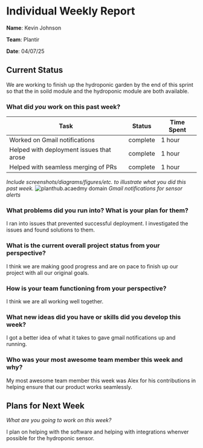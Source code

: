 # Individual Weekly Report

**Name**: Kevin Johnson

**Team**: Plantir

**Date**: 04/07/25

## Current Status

We are working to finish up the hydroponic garden by the end of this sprint so that the in soild module and the hydroponic module
are both available.

### What did _you_ work on this past week?

| Task | Status | Time Spent | 
| ---- | ------ | ---------- |
|  Worked on Gmail notifications   |   complete     |   1 hour  |
|   Helped with deployment issues that arose   |    complete    |     1 hour      |
|   Helped with seamless merging of PRs   |    complete    |     1 hour      |

*Include screenshots/diagrams/figures/etc. to illustrate what you did this past week.*
![planthub.acaedmy domain](./assets/gmail_notifications.png.png)
*Gmail notifications for sensor alerts*

### What problems did you run into? What is your plan for them?

I ran into issues that prevented successful deployment. I investigated the issues and found solutions to them.

### What is the current overall project status from your perspective? 

I think we are making good progress and are on pace to finish up our project with all our original goals.

### How is your team functioning from your perspective?

I think we are all working well together.

### What new ideas did you have or skills did you develop this week?

I got a better idea of what it takes to gave gmail notifications up and running.

### Who was your most awesome team member this week and why?

My most awesome team member this week was Alex for his contributions in helping ensure that our product works seamlessly.

## Plans for Next Week

*What are you going to work on this week?*

I plan on helping with the software and helping with integrations whenver possible for the hydroponic sensor.
